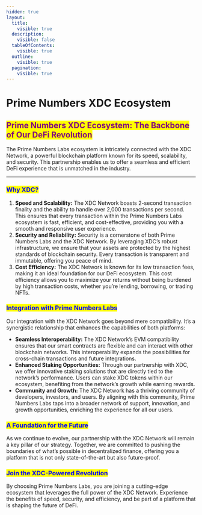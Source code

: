```yaml
---
hidden: true
layout:
  title:
    visible: true
  description:
    visible: false
  tableOfContents:
    visible: true
  outline:
    visible: true
  pagination:
    visible: true
---
```


# Prime Numbers XDC Ecosystem

## <mark style="color:purple;">Prime Numbers XDC Ecosystem: The Backbone of Our DeFi Revolution</mark>

The Prime Numbers Labs ecosystem is intricately connected with the XDC Network, a powerful blockchain platform known for its speed, scalability, and security. This partnership enables us to offer a seamless and efficient DeFi experience that is unmatched in the industry.

***

### <mark style="color:blue;">Why XDC?</mark>

1. **Speed and Scalability:** The XDC Network boasts 2-second transaction finality and the ability to handle over 2,000 transactions per second. This ensures that every transaction within the Prime Numbers Labs ecosystem is fast, efficient, and cost-effective, providing you with a smooth and responsive user experience.
2. **Security and Reliability:** Security is a cornerstone of both Prime Numbers Labs and the XDC Network. By leveraging XDC’s robust infrastructure, we ensure that your assets are protected by the highest standards of blockchain security. Every transaction is transparent and immutable, offering you peace of mind.
3. **Cost Efficiency:** The XDC Network is known for its low transaction fees, making it an ideal foundation for our DeFi ecosystem. This cost efficiency allows you to maximize your returns without being burdened by high transaction costs, whether you’re lending, borrowing, or trading NFTs.

### <mark style="color:blue;">Integration with Prime Numbers Labs</mark>

Our integration with the XDC Network goes beyond mere compatibility. It’s a synergistic relationship that enhances the capabilities of both platforms:

* **Seamless Interoperability:** The XDC Network’s EVM compatibility ensures that our smart contracts are flexible and can interact with other blockchain networks. This interoperability expands the possibilities for cross-chain transactions and future integrations.
* **Enhanced Staking Opportunities:** Through our partnership with XDC, we offer innovative staking solutions that are directly tied to the network’s performance. Users can stake XDC tokens within our ecosystem, benefiting from the network’s growth while earning rewards.
* **Community and Growth:** The XDC Network has a thriving community of developers, investors, and users. By aligning with this community, Prime Numbers Labs taps into a broader network of support, innovation, and growth opportunities, enriching the experience for all our users.

### <mark style="color:blue;">A Foundation for the Future</mark>

As we continue to evolve, our partnership with the XDC Network will remain a key pillar of our strategy. Together, we are committed to pushing the boundaries of what’s possible in decentralized finance, offering you a platform that is not only state-of-the-art but also future-proof.

### <mark style="color:blue;">Join the XDC-Powered Revolution</mark>

By choosing Prime Numbers Labs, you are joining a cutting-edge ecosystem that leverages the full power of the XDC Network. Experience the benefits of speed, security, and efficiency, and be part of a platform that is shaping the future of DeFi.
